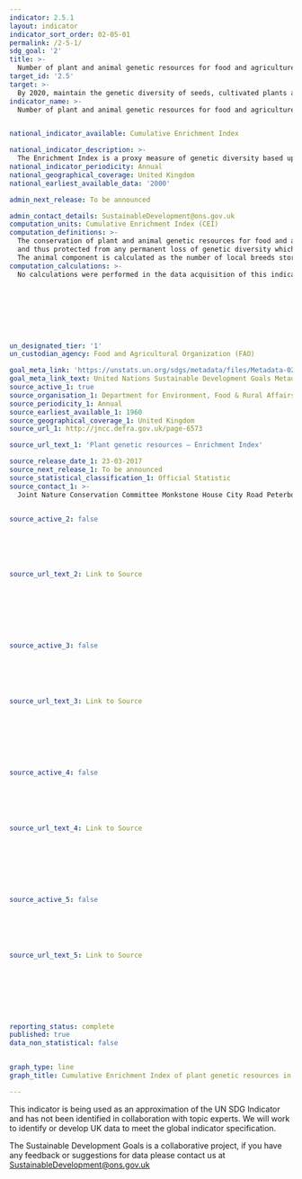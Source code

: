 ```yaml
---
indicator: 2.5.1
layout: indicator
indicator_sort_order: 02-05-01
permalink: /2-5-1/
sdg_goal: '2'
title: >-
  Number of plant and animal genetic resources for food and agriculture secured in either medium or long-term conservation facilities
target_id: '2.5'
target: >-
  By 2020, maintain the genetic diversity of seeds, cultivated plants and farmed and domesticated animals and their related wild species, including through soundly managed and diversified seed and plant banks at the national, regional and international levels, and promote access to and fair and equitable sharing of benefits arising from the utilization of genetic resources and associated traditional knowledge, as internationally agreed
indicator_name: >-
  Number of plant and animal genetic resources for food and agriculture secured in either medium or long-term conservation facilities


national_indicator_available: Cumulative Enrichment Index

national_indicator_description: >-
  The Enrichment Index is a proxy measure of genetic diversity based upon the assumption that genetic diversity increases (to a greater or lesser extent) with originality of accessions, which is estimated based on: the number of species collected;  the number of accessions collected; the number of countries collected from; and the area from which collection took place.
national_indicator_periodicity: Annual
national_geographical_coverage: United Kingdom
national_earliest_available_data: '2000'

admin_next_release: To be announced

admin_contact_details: SustainableDevelopment@ons.gov.uk
computation_units: Cumulative Enrichment Index (CEI)
computation_definitions: >-
  The conservation of plant and animal genetic resources for food and agriculture (GRFA) in medium or long term conservation facilities (ex situ in genebanks) represents the most trusted means of conserving genetic resources worldwide. Plant and animal GRFA conserved in these facilities can be easily used in breeding programmes as well, even directly on-farm. The measure of trends in ex situ conserved materials provides an overall assessment of the extent to which we are managing to maintain and/or increase the total genetic diversity available for future use
  and thus protected from any permanent loss of genetic diversity which may occur in the natural habitat, i.e. in situ, or on-farm. The two components of the indicator, plant and animal GRFA, are separately counted. Plant genetic resources: The plant component is calculated as the number of accessions of plant genetic resources secured in conservation facilities under medium or long term conditions, where an ‘accession’ is defined as a distinct sample of seeds, planting materials or plants which is maintained in a genebank. Genebank Standards for Plant Genetic Resources for Food and Agriculture (accessible at http://www.fao.org/documents/card/en/c/7b79ee93-0f3c-5f58-9adc-5d4ef063f9c7/), set the benchmark for current scientific and technical best practices for conserving plant genetic resources, and support key international policy instruments for the conservation and use of plant genetic resources. These voluntary standards have been endorsed by the FAO Commission on Genetic Resources for Food and Agriculture at its Fourteenth Regular Session (http://www.fao.org/docrep/meeting/028/mg538e.pdf). Animal genetic resources:
  The animal component is calculated as the number of local breeds stored within a genebank collection with an amount of genetic material stored which is required to reconstitute the breed (based on the Guidelines on Cryconservation of Animal Genetic Resources, FAO, 2012, accessible at http://www.fao.org/docrep/016/i3017e/i3017e00.htm). The guidelines have been endorsed by the Commission on Genetic Resources for Food and Agriculture at its Thirteenth Regular Session (http://www.fao.org/docrep/meeting/024/mc192e.pdf).
computation_calculations: >-
  No calculations were performed in the data acquisition of this indicator as appropriate data was readily available in the final format specified by this indicator. For insight into the details of potential calculations please refer to the original source metadata or source contact.








un_designated_tier: '1'
un_custodian_agency: Food and Agricultural Organization (FAO)

goal_meta_link: 'https://unstats.un.org/sdgs/metadata/files/Metadata-02-05-01.pdf'
goal_meta_link_text: United Nations Sustainable Development Goals Metadata (PDF 334 KB)
source_active_1: true
source_organisation_1: Department for Environment, Food & Rural Affairs (Defra)
source_periodicity_1: Annual
source_earliest_available_1: 1960
source_geographical_coverage_1: United Kingdom
source_url_1: http://jncc.defra.gov.uk/page-6573

source_url_text_1: 'Plant genetic resources – Enrichment Index'

source_release_date_1: 23-03-2017
source_next_release_1: To be announced 
source_statistical_classification_1: Official Statistic
source_contact_1: >-
  Joint Nature Conservation Committee Monkstone House City Road Peterborough PE1 1JY, Tel 01733 562626 Fax 01733 555948 Email comment@jncc.gov.uk 


source_active_2: false






source_url_text_2: Link to Source








source_active_3: false






source_url_text_3: Link to Source








source_active_4: false






source_url_text_4: Link to Source








source_active_5: false






source_url_text_5: Link to Source








reporting_status: complete
published: true
data_non_statistical: false


graph_type: line
graph_title: Cumulative Enrichment Index of plant genetic resources in the UK

---
```

This indicator is being used as an approximation of the UN SDG Indicator and has not been identified in collaboration with topic experts. We will work to identify or develop UK data to meet the global indicator specification.
  
The Sustainable Development Goals is a collaborative project, if you have any feedback or suggestions for data please contact us at <SustainableDevelopment@ons.gov.uk>



